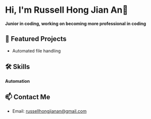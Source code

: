 # Hi, I'm Russell Hong Jian An👋  
**Junior in coding, working on becoming more professional in coding**

## 🚀 Featured Projects
- Automated file handling


## 🛠️ Skills
**Automation**  


## 📫 Contact Me  
- Email: russellhongjianan@gmail.com
<!---
Russell-1111/Russell-1111 is a ✨ special ✨ repository because its `README.md` (this file) appears on your GitHub profile.
You can click the Preview link to take a look at your changes.
--->

